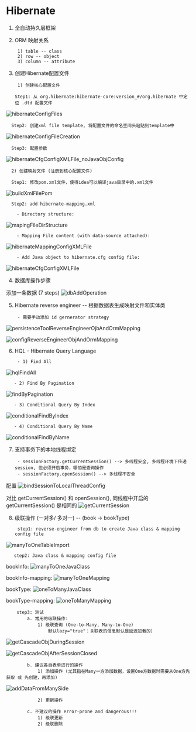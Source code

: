 # Hibernate


1. 全自动持久层框架


2. ORM 映射关系

        1) table -- class
        2) row -- object
        3) column -- attribute
        

3. 创建Hibernate配置文件
    
        1) 创建核心配置文件
       
       Step1: 从 org.hibernate:hibernate-core:version_#/org.hibernate 中定位 .dtd 配置文件
![hibernateConfigFiles](imagePool/hibernateConfigFiles.png)
       
      Step2: 创建xml file template, 将配置文件的命名空间头粘贴到template中
![hibernateConfigFileCreation](imagePool/hibernateConfigFileCreation.png)

      Step3: 配置参数
![hibernateCfgConfigXMLFile_noJavaObjConfig](imagePool/hibernateCfgConfigXMLFile_noJavaObjConfig.png)
           

           
      2) 创建映射文件 (注册到核心配置文件)
      
      Step1: 修改pom.xml文件，使得idea可以编译java目录中的.xml文件
![buildXmlFilePom](imagePool/buildXmlFilePom.png)

      Step2: add hibernate-mapping.xml

        - Directory structure:
![mapingFileDirStructure](imagePool/mapingFileDirStructure.png)

        - Mapping File content (with data-source attached):
![hibernateMappingConfigXMLFile](imagePool/hibernateMappingConfigXMLFile.png)
            
        - Add Java object to hibernate.cfg config file:
![hibernateCfgConfigXMLFile](imagePool/hibernateCfgConfigXMLFile.png)
        


4. 数据库操作步骤

添加一条数据 (7 steps)
![dbAddOperation](imagePool/dbAddOperation.png)



5. Hibernate reverse engineer -- 根据数据表生成映射文件和实体类

        - 需要手动添加 id gernerator strategy 

![persistenceToolReverseEngineerOjbAndOrmMapping](imagePool/persistenceToolReverseEngineerOjbAndOrmMapping.png)

![configReverseEngineerObjAndOrmMapping](imagePool/configReverseEngineerObjAndOrmMapping.png)



6. HQL - Hibernate Query Language


        - 1) Find All
![hqlFindAll](imagePool/hqlFindAll.png)

       - 2) Find By Pagination
![findByPagination](imagePool/findByPagination.png)

       - 3) Conditional Query By Index
![conditionalFindByIndex](imagePool/conditionalFindByIndex.png)
       
       - 4) Conditional Query By Name
![conditionalFindByName](imagePool/conditionalFindByName.png)



7. 支持事务下的本地线程绑定

        - sessionFactory.getCurrentSession() --> 多线程安全, 多线程环境下传递session, 但必须开启事务，哪怕是查询操作
        - sessionFactory.openSession() --> 多线程不安全
        
配置
![bindSessionToLocalThreadConfig](imagePool/bindSessionToLocalThreadConfig.png)

对比 getCurrentSession() 和 openSession(), 同线程中开启的getCurrentSession() 是相同的
![getCurrentSession](imagePool/getCurrentSession.png)




8. 级联操作 (一对多/ 多对一) -- (book -> bookType)

        step1: reverse-engineer from db to create Java class & mapping config file
            
![manyToOneTableImport](imagePool/manyToOneTableImport.png)

       step2: Java class & mapping config file
           
bookInfo: 
![manyToOneJavaClass](imagePool/manyToOneJavaClass.png)

bookInfo-mapping:
![manyToOneMapping](imagePool/manyToOneMapping.png)

bookType:
![oneToManyJavaClass](imagePool/oneToManyJavaClass.png)

bookType-mapping:
![oneToManyMapping](imagePool/oneToManyMapping.png)


        step3: 测试
            a. 常用的级联操作: 
                1) 级联查询 (One-to-Many, Many-to-One)
                    默认lazy="true"：关联表的信息默认是延迟加载的）
![getCascadeObjDuringSession](imagePool/getCascadeObjDuringSession.png)

![getCascadeObjAfterSessionClosed](imagePool/getCascadeObjAfterSessionClosed.png)
                                                            
            b. 建议各自表单进行的操作
                1) 添加操作 (尤其指在Many一方添加数据，设置One方数据时需要从One方先获取 或 先创建，再添加)
![addDataFromManySide](imagePool/addDataFromManySide.png)
                        
                2) 更新操作

            c. 不建议的操作 error-prone and dangerous!!!
                1) 级联更新
                2) 级联删除



